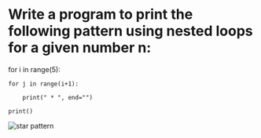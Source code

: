 # Write a program to print the following pattern using nested loops for a given number n:

for i in range(5):
  
    for j in range(i+1):
   
        print(" * ", end="") 
  
    print()


![star pattern ](https://github.com/user-attachments/assets/b3b4299b-9620-4eb5-83ba-cc6ce29da836)

